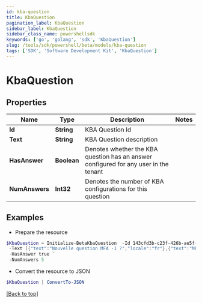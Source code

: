 ```yaml
---
id: kba-question
title: KbaQuestion
pagination_label: KbaQuestion
sidebar_label: KbaQuestion
sidebar_class_name: powershellsdk
keywords: ['go', 'golang', 'sdk', 'KbaQuestion'] 
slug: /tools/sdk/powershell/beta/models/kba-question
tags: ['SDK', 'Software Development Kit', 'KbaQuestion']
---
```



# KbaQuestion

## Properties

Name | Type | Description | Notes
------------ | ------------- | ------------- | -------------
**Id** |  **String** | KBA Question Id | 
**Text** |  **String** | KBA Question description | 
**HasAnswer** |  **Boolean** | Denotes whether the KBA question has an answer configured for any user in the tenant | 
**NumAnswers** |  **Int32** | Denotes the number of KBA configurations for this question | 

## Examples

- Prepare the resource
```powershell
$KbaQuestion = Initialize-BetaKbaQuestion  -Id 143cfd3b-c23f-426b-ae5f-d3db06fa5919 `
 -Text [{"text":"Nouvelle question MFA -1 ?","locale":"fr"},{"text":"MFA new question -1 ?","locale":""}] `
 -HasAnswer true `
 -NumAnswers 5
```

- Convert the resource to JSON
```powershell
$KbaQuestion | ConvertTo-JSON
```


[[Back to top]](#) 

